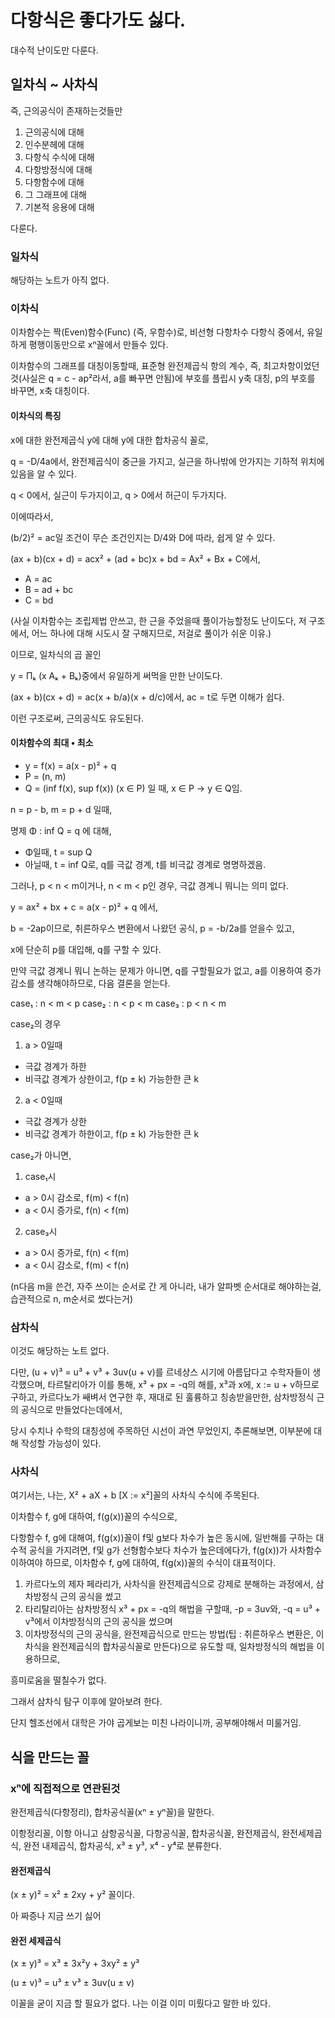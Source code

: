 # 다항식은 좋다가도 싫다.

대수적 난이도만 다룬다.

## 일차식 ~ 사차식

즉, 근의공식이 존재하는것들만

1. 근의공식에 대해
2. 인수분헤에 대해
3. 다항식 수식에 대해
4. 다항방정식에 대해
5. 다항함수에 대해
6. 그 그래프에 대해
7. 기본적 응용에 대해

다룬다.

### 일차식

해당하는 노트가 아직 없다.

### 이차식

이차함수는 짝(Even)함수(Func) (즉, 우함수)로, 비선형 다항차수 다항식 중에서, 유일하게 평행이동만으로 xⁿ꼴에서 만들수 있다.

이차함수의 그래프를 대칭이동할때, 표준형 완전제곱식 항의 계수, 즉, 최고차항이었던 것(사실은 q = c - ap²라서, a를 빠꾸면 안됨)에 부호를 플립시 y축 대칭, p의 부호를 바꾸면, x축 대칭이다.

#### 이차식의 특징

x에 대한 완전제곱식 y에 대해 y에 대한 합차공식 꼴로,

q = -D/4a에서, 완전제곱식이 중근을 가지고, 실근을 하나밖에 안가지는 기하적 위치에 있음을 알 수 있다.

q < 0에서, 실근이 두가지이고, q > 0에서 허근이 두가지다.

이에따라서,

(b/2)² = ac일 조건이 무슨 조건인지는 D/4와 D에 따라, 쉽게 알 수 있다.

(ax + b)(cx + d) = acx² + (ad + bc)x + bd = Ax² + Bx + C에서,

+ A = ac
+ B = ad + bc
+ C = bd

(사실 이차함수는 조립제법 안쓰고, 한 근을 주었을때 풀이가능할정도 난이도다, 저 구조에서, 어느 하나에 대해 시도시 잘 구해지므로, 저걸로 풀이가 쉬운 이유.)

이므로, 일차식의 곱 꼴인

y = Πₖ (x Aₖ + Bₖ)중에서 유일하게 써먹을 만한 난이도다.

(ax + b)(cx + d) = ac(x + b/a)(x + d/c)에서, ac = t로 두면 이해가 쉽다.

이런 구조로써, 근의공식도 유도된다.

#### 이차함수의 최대 • 최소

+ y = f(x) = a(x - p)² + q
+ P = (n, m)
+ Q = (inf f(x), sup f(x)) (x ∈ P)
일 때, x ∈ P → y ∈ Q임.

n = p - b, m = p + d 일때,

명제 Φ : inf Q = q 에 대해,
+ Φ일때, t = sup Q
+ 아닐때, t = inf Q로,
q를 극값 경계, t를 비극값 경계로 명명하겠음.

그러나, p < n < m이거나, n < m < p인 경우, 극값 경계니 뭐니는 의미 없다.

y = ax² + bx + c = a(x - p)² + q 에서,

b = -2ap이므로, 취른하우스 변환에서 나왔던 공식,
p = -b/2a를 얻을수 있고,

x에 단순히 p를 대입해, q를 구할 수 있다.

만약 극값 경계니 뭐니 논하는 문제가 아니면, q를 구할필요가 없고, a를 이용하여 증가 감소를 생각해야하므로, 다음 결론을 얻는다.

case₁ : n < m < p
case₂ : n < p < m
case₃ : p < n < m

case₂의 경우
1. a > 0일때
 - 극값 경계가 하한
 - 비극값 경계가 상한이고, f(p ± k) 가능한한 큰 k
2. a < 0일때
 - 극값 경계가 상한
 - 비극값 경계가 하한이고, f(p ± k) 가능한한 큰 k

case₂가 아니면, 
1. case₁시
 - a > 0시 감소로, f(m) < f(n)
 - a < 0시 증가로, f(n) < f(m)
2. case₃시
 - a > 0시 증가로, f(n) < f(m)
 - a < 0시 감소로, f(m) < f(n)

(n다음 m을 쓴건, 자주 쓰이는 순서로 간 게 아니라, 내가 알파벳 순서대로 해야하는걸, 습관적으로 n, m순서로 썼다는거)

### 삼차식

이것도 해당하는 노트 없다.

다만, (u + v)³ = u³ + v³ + 3uv(u + v)를 르네상스 시기에 아름답다고 수학자들이 생각했으며,
타르탈리아가 이를 통해, x³ + px = -q의 해를, x³과 x에, x := u + v하므로 구하고,
카르다노가 쌔벼서 연구한 후, 재대로 된 훌륭하고 칭송받을만한, 삼차방정식 근의 공식으로 만들었다는데에서,

당시 수치나 수학의 대칭성에 주목하던 시선이 과연 무었인지,
추론해보면, 이부분에 대해 작성할 가능성이 있다.

### 사차식

여기서는, 나는, X² + aX + b [X := x²]꼴의 사차식 수식에 주목된다.

이차함수 f, g에 대하여, f(g(x))꼴의 수식으로,

다항함수 f, g에 대해여, f(g(x))꼴이 f및 g보다 차수가 높은 동시에, 일반해를 구하는 대수적 공식을 가지려면, f및 g가 선형함수보다 차수가 높은데에다가, f(g(x))가 사차함수 이하여야 하므로, 이차함수 f, g에 대하여, f(g(x))꼴의 수식이 대표적이다.

1. 카르다노의 제자 페라리가, 사차식을 완전제곱식으로 강제로 분해하는 과정에서, 삼차방정식 근의 공식을 썼고
2. 타리탈리아는 삼차방정식 x³ + px = -q의 해법을 구할때, -p = 3uv와, -q = u³ + v³에서 이차방정식의 근의 공식을 썼으며
3. 이차방정식의 근의 공식을, 완전제곱식으로 만드는 방법(팁 : 취른하우스 변환은, 이차식을 완전제곱식의 합차공식꼴로 만든다)으로 유도할 때, 일차방정식의 해법을 이용하므로,

흥미로움을 떨칠수가 없다.

그래서 삼차식 탐구 이후에 알아보려 한다.

단지 헬조선에서 대학은 가야 곱게보는 미친 나라이니까, 공부해야해서 미룰거임.

## 식을 만드는 꼴

### xⁿ에 직접적으로 연관된것

완전제곱식(다항정리), 합차공식꼴(xⁿ ± yⁿ꼴)을 말한다.

이항정리꼴, 이항 아니고 삼항공식꼴, 다항공식꼴, 합차공식꼴, 완전제곱식, 완전세제곱식, 완전 내제곱식, 합차공식, x³ ± y³, x⁴ - y⁴로 분류한다.

#### 완전제곱식

(x ± y)² = x² ± 2xy + y² 꼴이다.

아 짜증나 지금 쓰기 싫어

#### 완전 세제곱식

(x ± y)³ = x³ ± 3x²y + 3xy² ± y³

(u ± v)³ = u³ ± v³ ± 3uv(u ± v)

이꼴을 굳이 지금 할 필요가 없다. 나는 이걸 이미 미뤘다고 말한 바 있다.